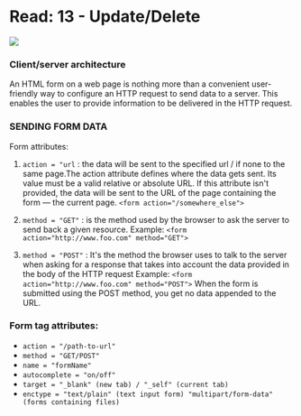 # Read: 13 - Update/Delete
![](https://internetingishard.netlify.app/form-frontend-and-backend-2a0f80.f3e81924.png)

### Client/server architecture
An HTML form on a web page is nothing more than a convenient user-friendly way to configure an HTTP request to send data to a server. This enables the user to provide information to be delivered in the HTTP request.


### SENDING FORM DATA
Form attributes:
1. `action = "url` : the data will be sent to the specified url / if none to the same page.The action attribute defines where the data gets sent. Its value must be a valid relative or absolute URL. If this attribute isn't provided, the data will be sent to the URL of the page containing the form — the current page. 
`<form action="/somewhere_else">`
2. `method = "GET"` : is the method used by the browser to ask the server to send back a given resource.
Example: `<form action="http://www.foo.com" method="GET">`

3. `method = "POST"` : It's the method the browser uses to talk to the server when asking for a response that takes into account the data provided in the body of the HTTP request
Example: `<form action="http://www.foo.com" method="POST">`
When the form is submitted using the POST method, you get no data appended to the URL.


### Form tag attributes:
- `action = "/path-to-url"`
- `method = "GET/POST"`
- `name = "formName"`
- `autocomplete = "on/off"`
- `target = "_blank" (new tab) / "_self" (current tab)`
- `enctype = "text/plain" (text input form) "multipart/form-data" (forms containing files)`


